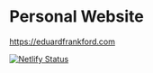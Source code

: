 # Personal Website
https://eduardfrankford.com


[![Netlify Status](https://api.netlify.com/api/v1/badges/e0b5b562-9b32-470c-9e35-38d96aa6eedc/deploy-status)](https://app.netlify.com/sites/eduard-frankford/deploys)